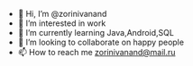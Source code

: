 - 👋 Hi, I’m @zorinivanand
- 👀 I’m interested in work
- 🌱 I’m currently learning Java,Android,SQL
- 💞️ I’m looking to collaborate on happy people
- 📫 How to reach me zorinivanand@mail.ru
